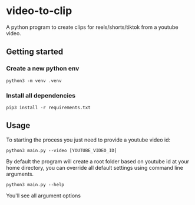 # video-to-clip
A python program to create clips for reels/shorts/tiktok from a youtube video.

## Getting started

### Create a new python env
```
python3 -m venv .venv
```

### Install all dependencies
```
pip3 install -r requirements.txt
```

## Usage
To starting the process you just need to provide a youtube video id:

```
python3 main.py --video [YOUTUBE_VIDEO_ID]
```

By default the program will create a root folder based on youtube id at your home directory, you can override all default settings using command line arguments. 

```
python3 main.py --help
```

You'll see all argument options
